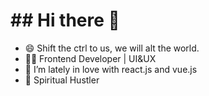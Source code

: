 # ## Hi there 👋


<!--**about** is a ✨ _special_ ✨ repository because its `README.md` (this file) appears on your GitHub profile.

Here are some ideas to get you started:-->


- 😄 Shift the ctrl to us, we will alt the world.
- 👨‍💻 Frontend Developer | UI&UX
- 🌱 I’m lately in love with react.js and vue.js 
- 🔭 Spiritual Hustler
<!---
- 🔭 I’m currently working on ...
- 👯 I’m looking to collaborate on ...
- 🤔 I’m looking for help with ...
- 💬 Ask me about ...
- 📫 How to reach me: ...
- 😄 Pronouns: ...
- ⚡ Fun fact: ...
-->
